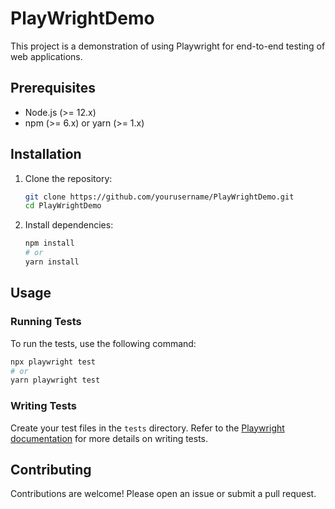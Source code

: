 # PlayWrightDemo

This project is a demonstration of using Playwright for end-to-end testing of web applications.

## Prerequisites

- Node.js (>= 12.x)
- npm (>= 6.x) or yarn (>= 1.x)

## Installation

1. Clone the repository:
    ```sh
    git clone https://github.com/yourusername/PlayWrightDemo.git
    cd PlayWrightDemo
    ```

2. Install dependencies:
    ```sh
    npm install
    # or
    yarn install
    ```

## Usage

### Running Tests

To run the tests, use the following command:
```sh
npx playwright test
# or
yarn playwright test
```

### Writing Tests

Create your test files in the `tests` directory. Refer to the [Playwright documentation](https://playwright.dev/docs/intro) for more details on writing tests.

## Contributing

Contributions are welcome! Please open an issue or submit a pull request.
